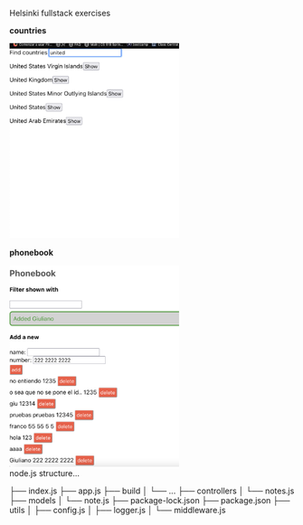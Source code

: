 Helsinki fullstack exercises

<strong>countries</strong>

<div>
<img src ="images/countries0.png" width="300">
</div>
<div>

</div>

<strong>phonebook</strong>

<div>
<img src ="images/phonebook.png" width="300">
</div>

<div>
node.js structure...

├── index.js
├── app.js
├── build
│ └── ...
├── controllers
│ └── notes.js
├── models
│ └── note.js
├── package-lock.json
├── package.json
├── utils
│ ├── config.js
│ ├── logger.js
│ └── middleware.js

</div>
